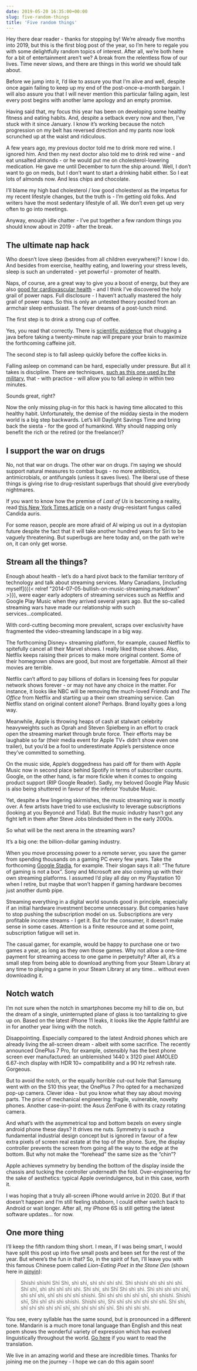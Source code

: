```yaml
---
date: 2019-05-20 16:35:00+00:00
slug: five-random-things
title: 'Five random things'
---
```


Hey there dear reader - thanks for stopping by! We’re already five months into 2019, but this is the first blog post of the year, so I’m here to regale you with some delightfully random topics of interest. After all, we’re both here for a bit of entertainment aren’t we? A break from the relentless flow of our lives. Time never slows, and there are things in this world we should talk about.

Before we jump into it, I’d like to assure you that I’m alive and well, despite once again failing to keep up my end of the post-once-a-month bargain. I will also assure you that I will never mention this particular failing again, lest every post begins with another lame apology and an empty promise.

Having said that, my focus this year has been on developing some healthy fitness and eating habits. And, despite a setback every now and then, I’ve stuck with it since January. I know it’s working because the notch progression on my belt has reversed direction and my pants now look scrunched up at the waist and ridiculous. 

A few years ago, my previous doctor told me to drink more red wine. I ignored him. And then my next doctor also told me to drink red wine - and eat unsalted almonds - or he would put me on cholesterol-lowering medication. He gave me until December to turn the ship around. Well, I don’t want to go on meds, but I don’t want to start a drinking habit either. So I eat lots of almonds now. And less chips and chocolate.

I’ll blame my high bad cholesterol / low good cholesterol as the impetus for my recent lifestyle changes, but the truth is - I’m getting old folks. And writers have the most sedentary lifestyle of all. We don’t even get up very often to go into meetings.

Anyway, enough idle chatter - I’ve put together a few random things you should know about in 2019 - after the break.

<!--more-->

## The ultimate nap hack

Who doesn’t love sleep (besides from all children everywhere)? I know I do. And besides from exercise, healthy eating, and lowering your stress levels, sleep is such an underrated - yet powerful - promoter of health.

Naps, of course, are a great way to give you a boost of energy, but they are also [good for cardiovascular health](https://www.reuters.com/article/us-heart-nap-idUSN2C35458820070213) - and I think I’ve discovered the holy grail of power naps. Full disclosure - I haven’t actually mastered the holy grail of power naps. So this is only an untested theory posited from an armchair sleep enthusiast. The fever dreams of a post-lunch mind.

The first step is to drink a strong cup of coffee. 

Yes, you read that correctly. There is [scientific evidence](https://www.vox.com/2014/8/28/6074177/coffee-naps-caffeine-science) that chugging a java before taking a twenty-minute nap will prepare your brain to maximize the forthcoming caffeine jolt.

The second step is to fall asleep quickly before the coffee kicks in.

Falling asleep on command can be hard, especially under pressure. But all it takes is discipline. There are techniques, [such as this one used by the military](https://www.inc.com/melanie-curtin/want-to-fall-asleep-faster-combat-pilots-use-this-hack-to-get-to-sleep-in-2-minutes-or-less.html), that - with practice - will allow you to fall asleep in within two minutes.

Sounds great, right?

Now the only missing plug-in for this hack is having time allocated to this healthy habit. Unfortunately, the demise of the midday siesta in the modern world is a big step backwards. Let’s kill Daylight Savings Time and bring back the siesta - for the good of humankind. Why should napping only benefit the rich or the retired (or the freelancer)?

## I support the war on drugs

No, not that war on drugs. The other war on drugs. I’m saying we should support natural measures to combat bugs - no more antibiotics, antimicrobials, or antifungals (unless it saves lives). The liberal use of these things is giving rise to drug-resistant superbugs that should give everybody nightmares. 

If you want to know how the premise of *Last of Us* is becoming a reality, read [this New York Times article](https://www.nytimes.com/2019/04/06/health/drug-resistant-candida-auris.html) on a nasty drug-resistant fungus called Candida auris.

For some reason, people are more afraid of AI wiping us out in a dystopian future despite the fact that it will take another hundred years for Siri to be vaguely threatening. But superbugs are here today and, on the path we’re on, it can only get worse.

## Stream all the things?

Enough about health - let’s do a hard pivot back to the familiar territory of technology and talk about streaming services. Many Canadians, [including myself]({{< relref "2014-07-05-bullish-on-music-streaming.markdown" >}}), were eager early adopters of streaming services such as Netflix and Google Play Music when they arrived several years ago. But the so-called streaming wars have made our relationship with such services...complicated.

With cord-cutting becoming more prevalent, scraps over exclusivity have fragmented the video-streaming landscape in a big way. 

The forthcoming Disney+ streaming platform, for example, caused Netflix to spitefully cancel all their Marvel shows. I really liked those shows. Also, Netflix keeps raising their prices to make more original content. Some of their homegrown shows are good, but most are forgettable. Almost all their movies are terrible.

Netflix can’t afford to pay billions of dollars in licensing fees for popular network shows forever - or may not have any choice in the matter. For instance, it looks like NBC will be removing the much-loved *Friends* and *The Office* from Netflix and starting up a their own streaming service. Can Netflix stand on original content alone? Perhaps. Brand loyalty goes a long way.

Meanwhile, Apple is throwing heaps of cash at stalwart celebrity heavyweights such as Oprah and Steven Spielberg in an effort to crack open the streaming market through brute force. Their efforts may be laughable so far (their media event for Apple TV+ didn’t show even one trailer), but you’d be a fool to underestimate Apple’s persistence once they’ve committed to something.

On the music side, Apple’s doggedness has paid off for them with Apple Music now in second place behind Spotify in terms of subscriber counts. Google, on the other hand, is far more fickle when it comes to ongoing product support (RIP Google Reader). Sadly, my beloved Google Play Music is also being shuttered in favour of the inferior Youtube Music. 

Yet, despite a few lingering skirmishes, the music streaming war is mostly over. A few artists have tried to use exclusivity to leverage subscriptions (looking at you Beyoncé and Tidal). But the music industry hasn’t got any fight left in them after Steve Jobs blindsided them in the early 2000s.

So what will be the next arena in the streaming wars?

It’s a big one: the billion-dollar gaming industry. 

When you move processing power to a remote server, you save the gamer from spending thousands on a gaming PC every few years. Take the forthcoming [Google Stadia](https://store.google.com/magazine/stadia), for example. Their slogan says it all: “The future of gaming is not a box”. Sony and Microsoft are also coming up with their own streaming platforms. I assumed I’d play all day on my Playstation 10 when I retire, but maybe that won’t happen if gaming hardware becomes just another dumb pipe.

Streaming everything in a digital world sounds good in principle, especially if an initial hardware investment become unnecessary. But companies have to stop pushing the subscription model on us. Subscriptions are very profitable income streams - I get it. But for the consumer, it doesn’t make sense in some cases. Attention is a finite resource and at some point, subscription fatigue will set in. 

The casual gamer, for example, would be happy to purchase one or two games a year, as long as they own those games. Why not allow a one-time payment for streaming access to one game in perpetuity? After all, it’s a small step from being able to download anything from your Steam Library at any time to playing a game in your Steam Library at any time… without even downloading it.

## Notch watch

I’m not sure when the notch in smartphones become my hill to die on, but the dream of a single, uninterrupted plane of glass is too tantalizing to give up on. Based on the latest iPhone 11 leaks, it looks like the Apple faithful are in for another year living with the notch. 

Disappointing. Especially compared to the latest Android phones which are already living the all-screen dream - albeit with some sacrifice. The recently announced OnePlus 7 Pro, for example, ostensibly has the best phone screen ever manufactured: an unblemished 1440 x 3120 pixel AMOLED 6.67-inch display with HDR 10+ compatibility and a 90 Hz refresh rate. Gorgeous. 

But to avoid the notch, or the equally horrible cut-out hole that Samsung went with on the S10 this year, the OnePlus 7 Pro opted for a mechanized pop-up camera. Clever idea - but you know what they say about moving parts. The price of mechanical engineering: fragile, vulnerable, novelty phones. Another case-in-point: the Asus ZenFone 6 with its crazy rotating camera.

And what’s with the asymmetrical top and bottom bezels on every single android phone these days? It drives me nuts. Symmetry is such a fundamental industrial design concept but is ignored in favour of a few extra pixels of screen real estate at the top of the phone. Sure, the display controller prevents the screen from going all the way to the edge at the bottom. But why not make the “forehead” the same size as the “chin”? 

Apple achieves symmetry by bending the bottom of the display inside the chassis and tucking the controller underneath the fold. Over-engineering for the sake of aesthetics: typical Apple overindulgence, but in this case, worth it.

I was hoping that a truly all-screen iPhone would arrive in 2020. But if that doesn’t happen and I’m still feeling stubborn, I could either switch back to Android or wait longer. After all, my iPhone 6S is still getting the latest software updates… for now.

## One more thing

I’ll keep the fifth random thing short. I mean, if I was being smart, I would have split this post up into five small posts and been set for the rest of the year. But where’s the fun in that? So, in the spirit of fun, I’ll leave you with this famous Chinese poem called *Lion-Eating Poet in the Stone Den* (shown here in [pinyin](http://blog.tutorming.com/mandarin-chinese-learning-tips/what-is-pinyin)):

> Shíshì shīshì Shī Shì, shì shī, shì shí shí shī. Shì shíshí shì shì shì shī. Shí shí, shì shí shī shì shì. Shì shí, shì Shī Shì shì shì. Shì shì shì shí shī, shì shǐ shì, shǐ shì shí shī shìshì. Shì shí shì shí shī shī, shì shíshì. Shíshì shī, Shì shǐ shì shì shíshì. Shíshì shì, Shì shǐ shì shí shì shí shī. Shí shí, shǐ shí shì shí shī shī, shí shí shí shī shī. Shì shì shì shì.

You see, every syllable has the same sound, but is pronounced in a different tone. Mandarin is a much more tonal language than English and this neat poem shows the wonderful variety of expression which has evolved linguistically throughout the world. [Go here](https://forum.duolingo.com/comment/25323797/Fun-Chinese-poem-The-Lion-Eating-Poet-in-the-Stone-Den) if you want to read the translation.

We live in an amazing world and these are incredible times. Thanks for joining me on the journey - I hope we can do this again soon!